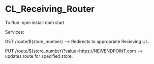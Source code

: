 # CL_Receiving_Router

To Run:
npm install
npm start

Services:

GET /route/${store_number} --> Redirects to appropriate Recieving UI..

PUT /route/${store_number}?value=https://NEWENDPOINT.com  --> updates route for specified store.
